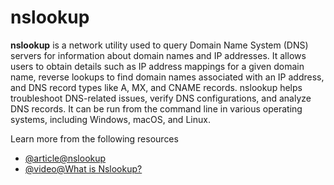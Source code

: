 # nslookup

**nslookup** is a network utility used to query Domain Name System (DNS) servers for information about domain names and IP addresses. It allows users to obtain details such as IP address mappings for a given domain name, reverse lookups to find domain names associated with an IP address, and DNS record types like A, MX, and CNAME records. nslookup helps troubleshoot DNS-related issues, verify DNS configurations, and analyze DNS records. It can be run from the command line in various operating systems, including Windows, macOS, and Linux.

Learn more from the following resources

- [@article@nslookup](https://learn.microsoft.com/en-us/windows-server/administration/windows-commands/nslookup)
- [@video@What is Nslookup?](https://www.youtube.com/watch?v=n6pT8lbyhog)
